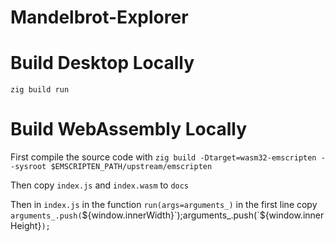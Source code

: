 # Mandelbrot-Explorer

# Build Desktop Locally
`zig build run`

# Build WebAssembly Locally
First compile the source code with
`zig build -Dtarget=wasm32-emscripten --sysroot $EMSCRIPTEN_PATH/upstream/emscripten`

Then copy `index.js` and `index.wasm` to `docs`

Then in `index.js` in the function `run(args=arguments_)` in the first line copy `arguments_.push(`${window.innerWidth}`);arguments_.push(`${window.innerHeight}`);`

